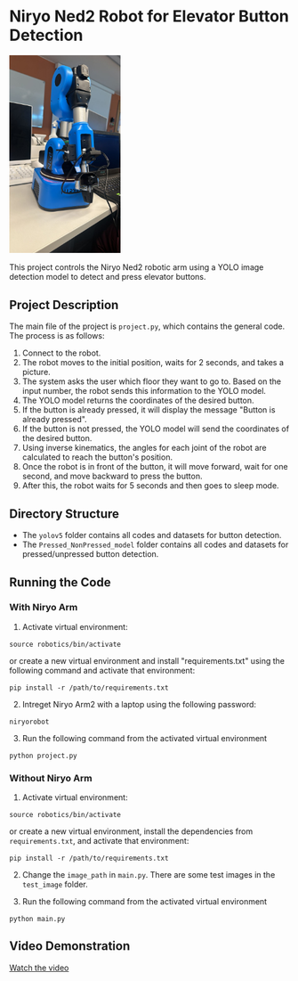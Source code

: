 # Niryo Ned2 Robot for Elevator Button Detection


<img src="Videos/Ned2.jpg" alt="Cover Image" width="200">



This project controls the Niryo Ned2 robotic arm using a YOLO image detection model to detect and press elevator buttons.

## Project Description

The main file of the project is `project.py`, which contains the general code. The process is as follows:

1. Connect to the robot.
2. The robot moves to the initial position, waits for 2 seconds, and takes a picture.
3. The system asks the user which floor they want to go to. Based on the input number, the robot sends this information to the YOLO model.
4. The YOLO model returns the coordinates of the desired button.
5. If the button is already pressed, it will display the message "Button is already pressed".
6. If the button is not pressed, the YOLO model will send the coordinates of the desired button.
7. Using inverse kinematics, the angles for each joint of the robot are calculated to reach the button's position.
8. Once the robot is in front of the button, it will move forward, wait for one second, and move backward to press the button.
9. After this, the robot waits for 5 seconds and then goes to sleep mode.

## Directory Structure

- The `yolov5` folder contains all codes and datasets for button detection.
- The `Pressed_NonPressed_model` folder contains all codes and datasets for pressed/unpressed button detection.

## Running the Code

### With Niryo Arm

1. Activate virtual environment:
```
source robotics/bin/activate
```
or create a new virtual environment and install "requirements.txt" using the following command and activate that environment:
```
pip install -r /path/to/requirements.txt
```
2. Intreget Niryo Arm2 with a laptop using the following password:
```
niryorobot
```
3.  Run the following command from the activated virtual environment

```
python project.py 
```

### Without Niryo Arm


1. Activate virtual environment:
```
source robotics/bin/activate
```
or create a new virtual environment, install the dependencies from `requirements.txt`, and activate that environment:
```
pip install -r /path/to/requirements.txt
```
2. Change the `image_path` in `main.py`. There are some test images in the `test_image` folder.
   
3.  Run the following command from the activated virtual environment

```
python main.py 
```
## Video Demonstration

[Watch the video](Videos/RoboticArm2.mp4)

<a href="Videos/RoboticArm2.mp4" target="_blank">
